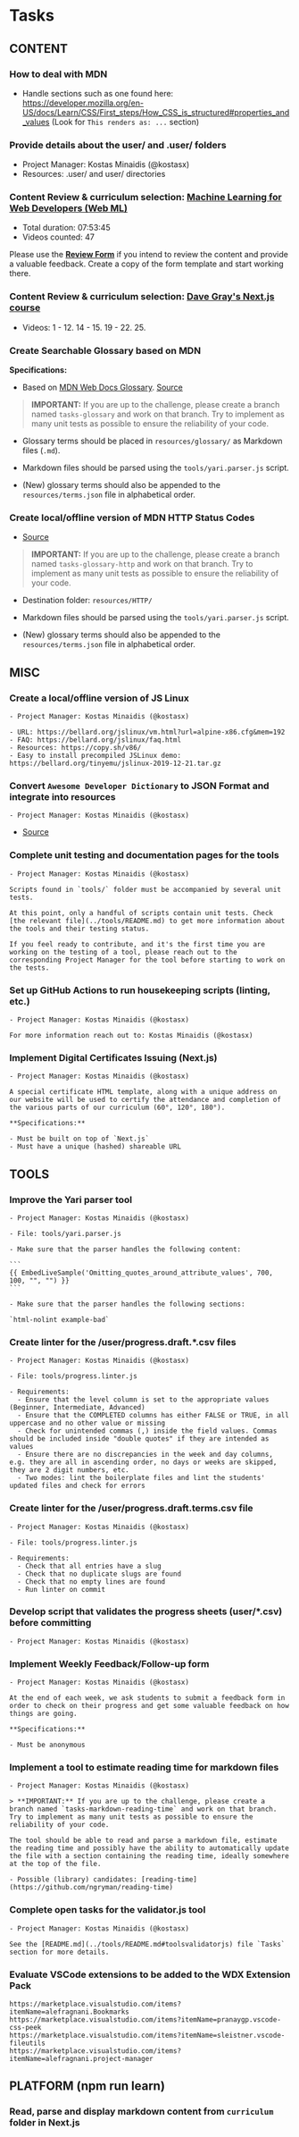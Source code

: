 # Tasks

## CONTENT

  ### How to deal with MDN

  - Handle sections such as one found here: https://developer.mozilla.org/en-US/docs/Learn/CSS/First_steps/How_CSS_is_structured#properties_and_values
  (Look for `This renders as: ...` section)

  ### Provide details about the user/ and .user/ folders

  - Project Manager: Kostas Minaidis (@kostasx)
  - Resources: .user/ and user/ directories

  ### Content Review & curriculum selection: [Machine Learning for Web Developers (Web ML)](https://www.youtube.com/playlist?list=PLOU2XLYxmsILr3HQpqjLAUkIPa5EaZiui)

  - Total duration: 07:53:45
  - Videos counted: 47

  Please use the [**Review Form**](https://docs.google.com/document/d/1CRaejbYTLorucBXauv2Z-FEqXtYB5K1hdsZu7496YEc/edit?usp=sharing) if you intend to review the content and provide a valuable feedback. Create a copy of the form template and start working there.

  ### Content Review & curriculum selection: [Dave Gray's Next.js course](https://www.youtube.com/playlist?list=PL0Zuz27SZ-6Pk-QJIdGd1tGZEzy9RTgtj)

  - Videos: 1 - 12. 14 - 15. 19 - 22. 25.

  ### Create Searchable Glossary based on MDN

  **Specifications:**

  - Based on [MDN Web Docs Glossary](https://developer.mozilla.org/en-US/docs/Glossary). [Source](https://github.com/mdn/content/tree/ac9555df73c8d2825c886fa94aac13f87295e74c/files/en-us/glossary)

  > **IMPORTANT:** If you are up to the challenge, please create a branch named `tasks-glossary` and work on that branch. Try to implement as many unit tests as possible to ensure the reliability of your code.

  - Glossary terms should be placed in `resources/glossary/` as Markdown files (`.md`).

  - Markdown files should be parsed using the `tools/yari.parser.js` script.

  - (New) glossary terms should also be appended to the `resources/terms.json` file in alphabetical order.

  ### Create local/offline version of MDN HTTP Status Codes

  - [Source](https://github.com/mdn/content/tree/ac9555df73c8d2825c886fa94aac13f87295e74c/files/en-us/web/http/status)

  > **IMPORTANT:** If you are up to the challenge, please create a branch named `tasks-glossary-http` and work on that branch. Try to implement as many unit tests as possible to ensure the reliability of your code.

  - Destination folder: `resources/HTTP/`

  - Markdown files should be parsed using the `tools/yari.parser.js` script.

  - (New) glossary terms should also be appended to the `resources/terms.json` file in alphabetical order.

## MISC

  ### Create a local/offline version of JS Linux

    - Project Manager: Kostas Minaidis (@kostasx)

    - URL: https://bellard.org/jslinux/vm.html?url=alpine-x86.cfg&mem=192
    - FAQ: https://bellard.org/jslinux/faq.html
    - Resources: https://copy.sh/v86/
    - Easy to install precompiled JSLinux demo: https://bellard.org/tinyemu/jslinux-2019-12-21.tar.gz

  ### Convert `Awesome Developer Dictionary` to JSON Format and integrate into resources

    - Project Manager: Kostas Minaidis (@kostasx)

  - [Source](https://github.com/dephraiim/awesome-developer-dictionary)

  ### Complete unit testing and documentation pages for the tools

    - Project Manager: Kostas Minaidis (@kostasx)

    Scripts found in `tools/` folder must be accompanied by several unit tests.

    At this point, only a handful of scripts contain unit tests. Check [the relevant file](../tools/README.md) to get more information about the tools and their testing status.

    If you feel ready to contribute, and it's the first time you are working on the testing of a tool, please reach out to the corresponding Project Manager for the tool before starting to work on the tests.

  ### Set up GitHub Actions to run housekeeping scripts (linting, etc.)

    - Project Manager: Kostas Minaidis (@kostasx)

    For more information reach out to: Kostas Minaidis (@kostasx)

  ### Implement Digital Certificates Issuing (Next.js)

    - Project Manager: Kostas Minaidis (@kostasx)

    A special certificate HTML template, along with a unique address on our website will be used to certify the attendance and completion of the various parts of our curriculum (60°, 120°, 180°).

    **Specifications:**

    - Must be built on top of `Next.js`
    - Must have a unique (hashed) shareable URL

## TOOLS

  ### Improve the Yari parser tool

    - Project Manager: Kostas Minaidis (@kostasx)

    - File: tools/yari.parser.js

    - Make sure that the parser handles the following content:

    ```
    {{ EmbedLiveSample('Omitting_quotes_around_attribute_values', 700, 100, "", "") }}
    ```

    - Make sure that the parser handles the following sections:

    `html-nolint example-bad`

  ### Create linter for the /user/progress.draft.*.csv files

    - Project Manager: Kostas Minaidis (@kostasx)

    - File: tools/progress.linter.js

    - Requirements:
      - Ensure that the level column is set to the appropriate values (Beginner, Intermediate, Advanced)
      - Ensure that the COMPLETED columns has either FALSE or TRUE, in all uppercase and no other value or missing
      - Check for unintended commas (,) inside the field values. Commas should be included inside "double quotes" if they are intended as values
      - Ensure there are no discrepancies in the week and day columns, e.g. they are all in ascending order, no days or weeks are skipped, they are 2 digit numbers, etc. 
      - Two modes: lint the boilerplate files and lint the students' updated files and check for errors

  ### Create linter for the /user/progress.draft.terms.csv file

    - Project Manager: Kostas Minaidis (@kostasx)

    - File: tools/progress.linter.js

    - Requirements:
      - Check that all entries have a slug
      - Check that no duplicate slugs are found
      - Check that no empty lines are found
      - Run linter on commit

  ### Develop script that validates the progress sheets (user/*.csv) before committing

    - Project Manager: Kostas Minaidis (@kostasx)

  ### Implement Weekly Feedback/Follow-up form

    - Project Manager: Kostas Minaidis (@kostasx)

    At the end of each week, we ask students to submit a feedback form in order to check on their progress and get some valuable feedback on how things are going.

    **Specifications:**

    - Must be anonymous

  ### Implement a tool to estimate reading time for markdown files

    - Project Manager: Kostas Minaidis (@kostasx)

    > **IMPORTANT:** If you are up to the challenge, please create a branch named `tasks-markdown-reading-time` and work on that branch. Try to implement as many unit tests as possible to ensure the reliability of your code.

    The tool should be able to read and parse a markdown file, estimate the reading time and possibly have the ability to automatically update the file with a section containing the reading time, ideally somewhere at the top of the file.

    - Possible (library) candidates: [reading-time](https://github.com/ngryman/reading-time)

  ### Complete open tasks for the validator.js tool

    - Project Manager: Kostas Minaidis (@kostasx)

    See the [README.md](../tools/README.md#toolsvalidatorjs) file `Tasks` section for more details. 

  ### Evaluate VSCode extensions to be added to the WDX Extension Pack

    https://marketplace.visualstudio.com/items?itemName=alefragnani.Bookmarks
    https://marketplace.visualstudio.com/items?itemName=pranaygp.vscode-css-peek
    https://marketplace.visualstudio.com/items?itemName=sleistner.vscode-fileutils
    https://marketplace.visualstudio.com/items?itemName=alefragnani.project-manager

## PLATFORM (npm run learn)  

### Read, parse and display markdown content from `curriculum` folder in Next.js